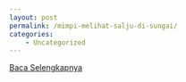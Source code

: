 ```yaml
---
layout: post
permalink: /mimpi-melihat-salju-di-sungai/
categories:
    - Uncategorized
---
```


[Baca Selengkapnya](/02)